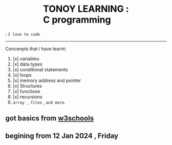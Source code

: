 # <span style="color:black; display:flex;width:100%; align-items:center;justify-content:center">TONOY LEARNING :<br> C programming</span>

: `I love to code`

---

Concenpts that i have learnt:

1. [x] variables
3. [x] data types
4. [x] conditional statements
5. [x] loops
6. [x] memory address and pointer
7. [x] Structures
8. [x] functione
9. [x] recursions
10. `array ` , `files` , `and more`.

## got basics from [ w3schools ](https://www.w3schools.com/c/index.php)

## begining from 12 Jan 2024 , Friday
